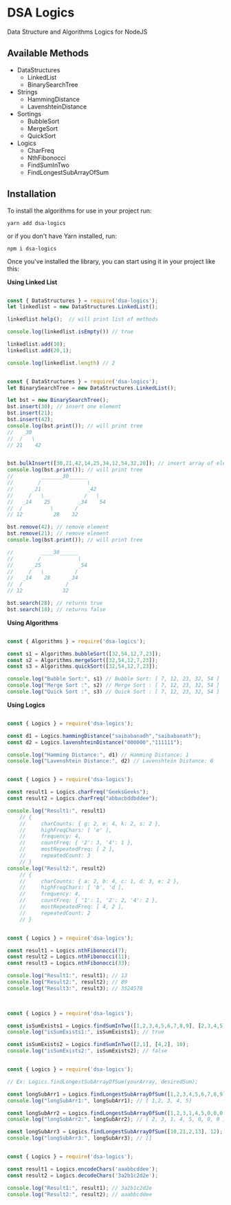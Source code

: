 # DSA Logics
Data Structure and Algorithms Logics for NodeJS

## Available Methods

* DataStructures
    - LinkedList
    - BinarySearchTree
* Strings
    - HammingDistance
    - LavenshteinDistance
* Sortings
    - BubbleSort
    - MergeSort
    - QuickSort
* Logics
    - CharFreq
    - NthFibonocci
    - FindSumInTwo
    - FindLongestSubArrayOfSum

## Installation

To install the algorithms for use in your project run:

`yarn add dsa-logics`

or if you don't have Yarn installed, run:

`npm i dsa-logics`

Once you've installed the library, you can start using it in your project like this:

**Using Linked List**

```js

const { DataStructures } = require('dsa-logics');
let linkedlist = new DataStructures.LinkedList();

linkedlist.help();  // will print list of methods

console.log(linkedlist.isEmpty()) // true

linkedlist.add(10);
linkedlist.add(20,1);

console.log(linkedlist.length) // 2

```
```js

const { DataStructures } = require('dsa-logics');
let BinarySearchTree = new DataStructures.LinkedList();

let bst = new BinarySearchTree();
bst.insert(30); // insert one element
bst.insert(21);
bst.insert(42);
console.log(bst.print()); // will print tree
//   _30   
//  /   \  
// 21    42


bst.bulkInsert([30,21,42,14,25,34,12,54,32,28]); // insert array of elements at a time
console.log(bst.print()); // will print tree
//         _______30______      
//        /               \     
//      _21               _42   
//     /   \             /   \  
//   _14    25         _34    54
//  /         \       /         
// 12          28    32         

bst.remove(42); // remove element
bst.remove(21); // remove element
console.log(bst.print()); // will print tree

//         ____30______   
//        /            \  
//      _25            _54
//     /   \          /   
//   _14    28      _34   
//  /              /      
// 12             32     

bst.search(28); // returns true
bst.search(18); // returns false

```

**Using Algorithms**

```js

const { Algorithms } = require('dsa-logics');

const s1 = Algorithms.bubbleSort([32,54,12,7,23]);
const s2 = Algorithms.mergeSort([32,54,12,7,23]);
const s3 = Algorithms.quickSort([32,54,12,7,23]);

console.log("Bubble Sort:", s1) // Bubble Sort: [ 7, 12, 23, 32, 54 ]
console.log("Merge Sort :", s2) // Merge Sort : [ 7, 12, 23, 32, 54 ]
console.log("Quick Sort :", s3) // Quick Sort : [ 7, 12, 23, 32, 54 ]

```

**Using Logics**

```js

const { Logics } = require('dsa-logics');

const d1 = Logics.hammingDistance("saibabanadh","saibabanath");
const d2 = Logics.lavenshteinDistance("000000","111111");

console.log("Hamming Distance:", d1) // Hamming Distance: 1
console.log("Lavenshtein Distance:", d2) // Lavenshtein Distance: 6

```

```js

const { Logics } = require('dsa-logics');

const result1 = Logics.charFreq("GeeksGeeks");
const result2 = Logics.charFreq("abbacbddbddee");

console.log("Result1:", result1) 
    // { 
    //     charCounts: { g: 2, e: 4, k: 2, s: 2 },
    //     highFreqChars: [ 'e' ],
    //     frequency: 4,
    //     countFreq: { '2': 3, '4': 1 },
    //     mostRepeatedFreq: [ 2 ],
    //     repeatedCount: 3 
    // }
console.log("Result2:", result2)
    // { 
    //     charCounts: { a: 2, b: 4, c: 1, d: 3, e: 2 },
    //     highFreqChars: [ 'b', 'd ],
    //     frequency: 4,
    //     countFreq: { '1': 1, '2': 2, '4': 2 },
    //     mostRepeatedFreq: [ 4, 2 ],
    //     repeatedCount: 2 
    // }

```

```js

const { Logics } = require('dsa-logics');

const result1 = Logics.nthFibonocci(7);
const result2 = Logics.nthFibonocci(11);
const result3 = Logics.nthFibonocci(33);

console.log("Result1:", result1); // 13
console.log("Result2:", result2); // 89
console.log("Result3:", result3); // 3524578
    

```

```js

const { Logics } = require('dsa-logics');

const isSumExists1 = Logics.findSumInTwo([1,2,3,4,5,6,7,8,9], [2,3,4,5], 10);
console.log("isSumExists1:", isSumExists1); // true

const isSumExists2 = Logics.findSumInTwo([2,1], [4,2], 10);
console.log("isSumExists2:", isSumExists2); // false

```

```js

const { Logics } = require('dsa-logics');

// Ex: Logics.findLongestSubArrayOfSum(yourArray, desiredSum);

const longSubArr1 = Logics.findLongestSubArrayOfSum([1,2,3,4,5,6,7,8,9], 15);
console.log("longSubArr1:", longSubArr1); // [ 1,2, 3, 4, 5]

const longSubArr2 = Logics.findLongestSubArrayOfSum([1,2,3,1,4,5,0,0,0,6,7,8,9], 15);
console.log("longSubArr2:", longSubArr2); // [ 2, 3, 1, 4, 5, 0, 0, 0 ]

const longSubArr3 = Logics.findLongestSubArrayOfSum([10,21,2,13], 12);
console.log("longSubArr3:", longSubArr3); // []

```

```js

const { Logics } = require('dsa-logics');

const result1 = Logics.encodeChars('aaabbcddee');
const result2 = Logics.decodeChars('3a2b1c2d2e');

console.log("Result1:", result1); // 3a2b1c2d2e
console.log("Result2:", result2); // aaabbcddee
    

```